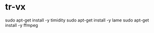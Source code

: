 # tr-vx

sudo apt-get install -y timidity
sudo apt-get install -y lame
sudo apt-get install -y ffmpeg